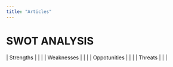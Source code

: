 ```yaml
---
title: "Articles"
---
```


# SWOT ANALYSIS

| Strengths |
| |
| Weaknesses |
| |
| Oppotunities |
| |
| Threats |
| |
